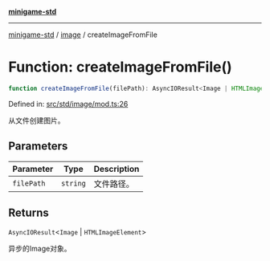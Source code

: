 [**minigame-std**](../../../README.md)

***

[minigame-std](../../../README.md) / [image](../README.md) / createImageFromFile

# Function: createImageFromFile()

```ts
function createImageFromFile(filePath): AsyncIOResult<Image | HTMLImageElement>
```

Defined in: [src/std/image/mod.ts:26](https://github.com/JiangJie/minigame-std/blob/fdb22241c47c2e98329a4c62befde728957e03ee/src/std/image/mod.ts#L26)

从文件创建图片。

## Parameters

| Parameter | Type | Description |
| ------ | ------ | ------ |
| `filePath` | `string` | 文件路径。 |

## Returns

`AsyncIOResult`\<`Image` \| `HTMLImageElement`\>

异步的Image对象。

